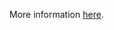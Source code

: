More information [here](https://docs.prismacloud.io/en/enterprise-edition/policy-reference/aws-policies/aws-networking-policies/ensure-aws-nacl-does-not-allow-ingress-from-00000-to-port-3389).

